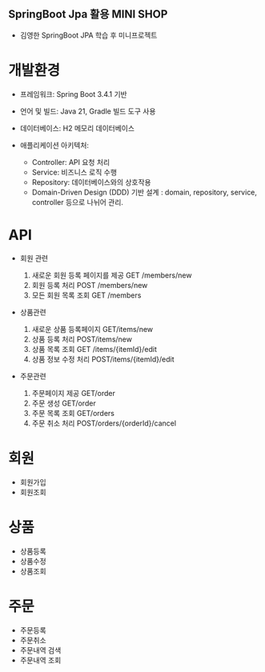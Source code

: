 ## SpringBoot Jpa 활용 MINI SHOP

- 김영한 SpringBoot JPA 학습 후 미니프로젝트

# 개발환경

- 프레임워크: Spring Boot 3.4.1 기반
- 언어 및 빌드: Java 21, Gradle 빌드 도구 사용
- 데이터베이스: H2 메모리 데이터베이스
- 애플리케이션 아키텍처:
  
  - Controller: API 요청 처리
  - Service: 비즈니스 로직 수행
  - Repository: 데이터베이스와의 상호작용
  - Domain-Driven Design (DDD) 기반 설계 : domain, repository, service, controller 등으로 나뉘어 관리.

# API

- 회원 관련
  
  1. 새로운 회원 등록 페이지를 제공 GET /members/new
  2. 회원 등록 처리 POST /members/new
  3. 모든 회원 목록 조회 GET /members

- 상품관련

  1. 새로운 상품 등록페이지 GET/items/new
  2. 상품 등록 처리 POST/items/new
  3. 상품 목록 조회 GET /items/{itemId}/edit
  4. 상품 정보 수정 처리 POST/items/{itemId}/edit

- 주문관련

  1. 주문페이지 제공 GET/order
  2. 주문 생성 GET/order
  3. 주문 목록 조회 GET/orders
  4. 주문 취소 처리 POST/orders/{orderId}/cancel



# 회원

- 회원가입
- 회원조회

# 상품

- 상품등록
- 상품수정
- 상품조회

# 주문

 - 주문등록
 - 주문취소
 - 주문내역 검색
 - 주문내역 조회
